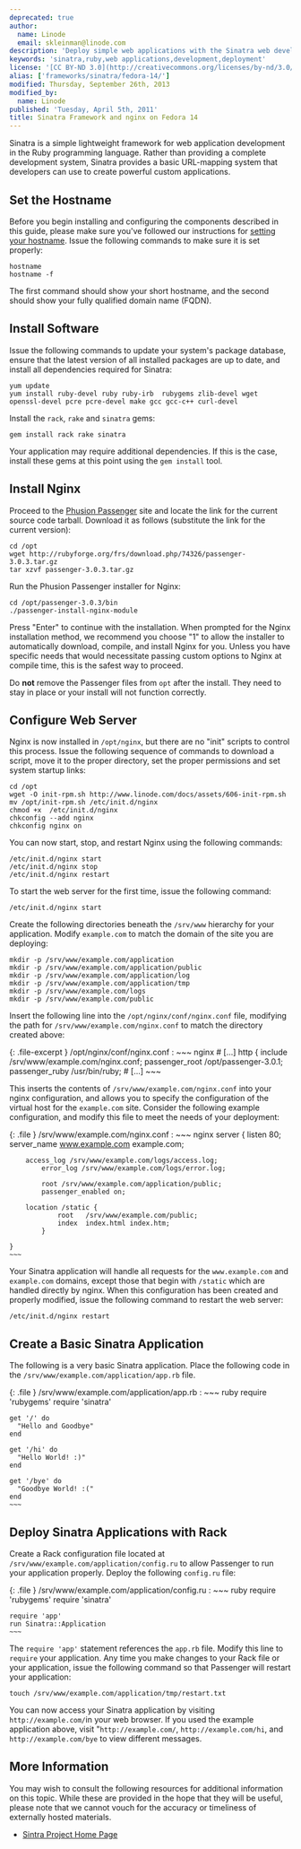 ```yaml
---
deprecated: true
author:
  name: Linode
  email: skleinman@linode.com
description: 'Deploy simple web applications with the Sinatra web development framework.'
keywords: 'sinatra,ruby,web applications,development,deployment'
license: '[CC BY-ND 3.0](http://creativecommons.org/licenses/by-nd/3.0/us/)'
alias: ['frameworks/sinatra/fedora-14/']
modified: Thursday, September 26th, 2013
modified_by:
  name: Linode
published: 'Tuesday, April 5th, 2011'
title: Sinatra Framework and nginx on Fedora 14
---
```




Sinatra is a simple lightweight framework for web application development in the Ruby programming language. Rather than providing a complete development system, Sinatra provides a basic URL-mapping system that developers can use to create powerful custom applications.

Set the Hostname
----------------

Before you begin installing and configuring the components described in this guide, please make sure you've followed our instructions for [setting your hostname](/docs/getting-started#sph_set-the-hostname). Issue the following commands to make sure it is set properly:

    hostname
    hostname -f

The first command should show your short hostname, and the second should show your fully qualified domain name (FQDN).

Install Software
----------------

Issue the following commands to update your system's package database, ensure that the latest version of all installed packages are up to date, and install all dependencies required for Sinatra:

    yum update 
    yum install ruby-devel ruby ruby-irb  rubygems zlib-devel wget openssl-devel pcre pcre-devel make gcc gcc-c++ curl-devel

Install the `rack`, `rake` and `sinatra` gems:

    gem install rack rake sinatra

Your application may require additional dependencies. If this is the case, install these gems at this point using the `gem install` tool.

Install Nginx
-------------

Proceed to the [Phusion Passenger](http://www.modrails.com/install.html) site and locate the link for the current source code tarball. Download it as follows (substitute the link for the current version):

    cd /opt 
    wget http://rubyforge.org/frs/download.php/74326/passenger-3.0.3.tar.gz
    tar xzvf passenger-3.0.3.tar.gz 

Run the Phusion Passenger installer for Nginx:

    cd /opt/passenger-3.0.3/bin
    ./passenger-install-nginx-module

Press "Enter" to continue with the installation. When prompted for the Nginx installation method, we recommend you choose "1" to allow the installer to automatically download, compile, and install Nginx for you. Unless you have specific needs that would necessitate passing custom options to Nginx at compile time, this is the safest way to proceed.

Do **not** remove the Passenger files from `opt` after the install. They need to stay in place or your install will not function correctly.

Configure Web Server
--------------------

Nginx is now installed in `/opt/nginx`, but there are no "init" scripts to control this process. Issue the following sequence of commands to download a script, move it to the proper directory, set the proper permissions and set system startup links:

    cd /opt
    wget -O init-rpm.sh http://www.linode.com/docs/assets/606-init-rpm.sh
    mv /opt/init-rpm.sh /etc/init.d/nginx
    chmod +x  /etc/init.d/nginx
    chkconfig --add nginx 
    chkconfig nginx on

You can now start, stop, and restart Nginx using the following commands:

    /etc/init.d/nginx start
    /etc/init.d/nginx stop
    /etc/init.d/nginx restart

To start the web server for the first time, issue the following command:

    /etc/init.d/nginx start

Create the following directories beneath the `/srv/www` hierarchy for your application. Modify `example.com` to match the domain of the site you are deploying:

    mkdir -p /srv/www/example.com/application
    mkdir -p /srv/www/example.com/application/public
    mkdir -p /srv/www/example.com/application/log
    mkdir -p /srv/www/example.com/application/tmp
    mkdir -p /srv/www/example.com/logs
    mkdir -p /srv/www/example.com/public

Insert the following line into the `/opt/nginx/conf/nginx.conf` file, modifying the path for `/srv/www/example.com/nginx.conf` to match the directory created above:

{: .file-excerpt }
/opt/nginx/conf/nginx.conf
:   ~~~ nginx
    # [...]
    http {
        include /srv/www/example.com/nginx.conf; 
        passenger_root /opt/passenger-3.0.1;
        passenger_ruby /usr/bin/ruby;
    # [...]
    ~~~

This inserts the contents of `/srv/www/example.com/nginx.conf` into your nginx configuration, and allows you to specify the configuration of the virtual host for the `example.com` site. Consider the following example configuration, and modify this file to meet the needs of your deployment:

{: .file }
/srv/www/example.com/nginx.conf
:   ~~~ nginx
    server {
            listen 80;
            server_name www.example.com example.com;

        access_log /srv/www/example.com/logs/access.log;
            error_log /srv/www/example.com/logs/error.log;

            root /srv/www/example.com/application/public;
            passenger_enabled on;

        location /static {
                root   /srv/www/example.com/public;
                index  index.html index.htm;
            }

    }
    ~~~

Your Sinatra application will handle all requests for the `www.example.com` and `example.com` domains, except those that begin with `/static` which are handled directly by nginx. When this configuration has been created and properly modified, issue the following command to restart the web server:

    /etc/init.d/nginx restart

Create a Basic Sinatra Application
----------------------------------

The following is a very basic Sinatra application. Place the following code in the `/srv/www/example.com/application/app.rb` file.

{: .file }
/srv/www/example.com/application/app.rb
:   ~~~ ruby
    require 'rubygems'
    require 'sinatra'

    get '/' do
      "Hello and Goodbye"
    end

    get '/hi' do
      "Hello World! :)"
    end

    get '/bye' do
      "Goodbye World! :("
    end
    ~~~

Deploy Sinatra Applications with Rack
-------------------------------------

Create a Rack configuration file located at `/srv/www/example.com/application/config.ru` to allow Passenger to run your application properly. Deploy the following `config.ru` file:

{: .file }
/srv/www/example.com/application/config.ru
:   ~~~ ruby
    require 'rubygems'
    require 'sinatra'

    require 'app'
    run Sinatra::Application
    ~~~

The `require 'app'` statement references the `app.rb` file. Modify this line to `require` your application. Any time you make changes to your Rack file or your application, issue the following command so that Passenger will restart your application:

    touch /srv/www/example.com/application/tmp/restart.txt

You can now access your Sinatra application by visiting `http://example.com/`in your web browser. If you used the example application above, visit "`http://example.com/`, `http://example.com/hi`, and `http://example.com/bye` to view different messages.

More Information
----------------

You may wish to consult the following resources for additional information on this topic. While these are provided in the hope that they will be useful, please note that we cannot vouch for the accuracy or timeliness of externally hosted materials.

- [Sintra Project Home Page](http://www.sinatrarb.com/)



